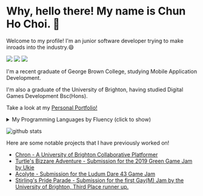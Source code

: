 # Why, hello there! My name is Chun Ho Choi. 👋  
Welcome to my profile! I'm an junior software developer trying to make inroads into the industry.😄

[<img src="https://img.shields.io/badge/-Chun%20Ho%20Choi-blue?style=flat&logo=linkedin&labelColor=blue">](https://www.linkedin.com/in/chun-ho-choi/)
[<img src="https://img.shields.io/badge/-chunhochoi2000@gmail.com-red?style=flat&logo=gmail&labelColor=white">](mailto:https://chunhochoi2000@gmail.com)
[<img src="https://img.shields.io/badge/-Chun%20Ho%20Choi-black?style=flat&logo=Artstation&labelColor=black">](https://www.artstation.com/chunhochoi)

I'm a recent graduate of George Brown College, studying Mobile Application Development.

I'm also a graduate of the University of Brighton, having studied Digital Games Development Bsc(Hons). 

Take a look at my [Personal Portfolio!](https://chunhochoi.netlify.app/) 

<details>
  <summary>My Programming Languages by Fluency (click to show)</summary>
  
| Fluency Ranking | My Programming Languages |
| --------------- | -------------------------|
|                1|  <img src="https://cdn.jsdelivr.net/gh/devicons/devicon/icons/html5/html5-plain-wordmark.svg" width="20" height="20"> HTML |
|                2|  <img src="https://cdn.jsdelivr.net/gh/devicons/devicon/icons/javascript/javascript-plain.svg" width="20" height="20"> Javascript|
|                3|  <img src="https://cdn.jsdelivr.net/gh/devicons/devicon/icons/css3/css3-plain-wordmark.svg" width="20" height="20"> CSS|
|                4|  <img src="https://cdn.jsdelivr.net/gh/devicons/devicon@latest/icons/kotlin/kotlin-original.svg" width="20" height="20"> Kotlin|
|                5|  <img src="https://cdn.jsdelivr.net/gh/devicons/devicon@latest/icons/swift/swift-original.svg" width="20" height="20"> Swift|
|                6|  <img src="https://cdn.jsdelivr.net/gh/devicons/devicon/icons/cplusplus/cplusplus-line.svg" width="20" height="20"> C++|
|                7|  <img src="https://cdn.jsdelivr.net/gh/devicons/devicon/icons/csharp/csharp-line.svg" width="20" height="20"> C#|
|                8|  <img src="/Images/sql-server.png" width="20" height="20"> SQL|
|                9|  <img src="https://cdn.jsdelivr.net/gh/devicons/devicon/icons/python/python-plain-wordmark.svg" width="20" height="20"> Python|  
 
</details>

![github stats](https://github-readme-stats.vercel.app/api?username=ChunHoChoi)

Here are some notable projects that I have previously worked on!

- [Chron - A University of Brighton Collaborative Platformer](https://github.com/UoBSoft/Chron)
- [Turtle's Bizzare Adventure - Submission for the 2019 Green Game Jam by Ukie](https://chunhochoi.itch.io/turtles-bizarre-adventures)
- [Acolyte - Submission for the Ludum Dare 43 Game Jam](https://ldjam.com/events/ludum-dare/43/acolyte)
- [Stirling's Pride Parade - Submission for the first Gay(M) Jam by the University of Brighton, Third Place runner up.]()


<!--
**ChunHoChoi/ChunHoChoi** is a ✨ _special_ ✨ repository because its `README.md` (this file) appears on your GitHub profile.

Here are some ideas to get you started:

- 🔭 I’m currently working on ...
- 🌱 I’m currently learning ...
- 👯 I’m looking to collaborate on ...
- 🤔 I’m looking for help with ...
- 💬 Ask me about ...
- 📫 How to reach me: ...
- 😄 Pronouns: ...
- ⚡ Fun fact: ...
-->
